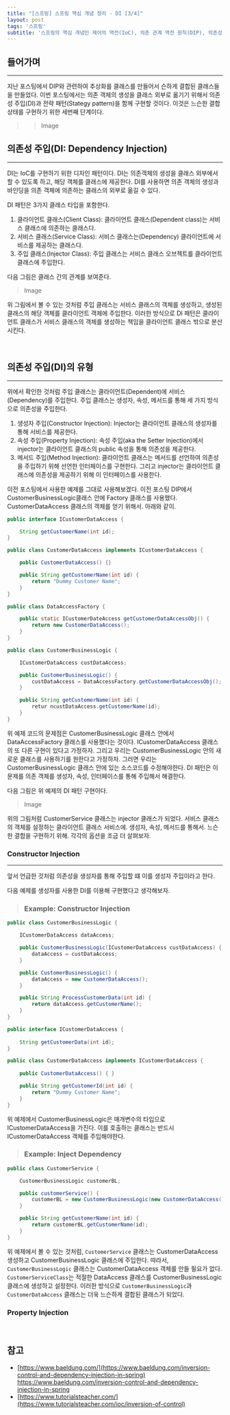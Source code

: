 ```yaml
---
title: "[스프링] 스프링 핵심 개념 정리 - DI [3/4]"
layout: post
tags: '스프링'
subtitle: '스프링의 핵심 개념인 제어의 역전(IoC), 의존 관계 역전 원칙(DIP), 의존성 주입(DI)을 학습한다.'
---
```



## 들어가며
---
지난 포스팅에서 DIP와 관련하여 추상화를 클래스를 만들어서 슨하게 결합된 클래스들을 만들었다. 이번 포스팅에서는 의존 객체의 생성을 클래스 외부로 옮기기 위해서 의존성 주입(DI)과 전략 패턴(Stategy pattern)을 함께 구현할 것이다. 이것은 느슨한 결합 상태를 구현하기 위한 세번째 단계이다.

>> Image

## 의존성 주입(DI: Dependency Injection)
---
DI는 IoC를 구현하기 위한 디자인 패턴이다. DI는 의존객체의 생성을 클래스 외부에서 할 수 있도록 하고, 해당 객체를 클래스에 제공한다. DI를 사용하면 의존 객체의 생성과 바인딩을 의존 객체에 의존하는 클래스의 외부로 옮길 수 있다.

DI 패턴은 3가지 클래스 타입을 포함한다.
1. 클라이언트 클래스(Client Class): 클라이언트 클래스(Dependent class)는 서비스 클래스에 의존하는 클래스다.
2. 서비스 클래스(Service Class): 서비스 클래스는(Dependency) 클라이언트에 서비스를 제공하는 클래스다. 
3. 주입 클래스(Injector Class): 주입 클래스는 서비스 클래스 오브젝트를 클라이언트 클래스에 주입한다.

다음 그림은 클래스 간의 관계를 보여준다.

> Image

위 그림에서 볼 수 있는 것처럼 주입 클래스는 서비스 클래스의 객체를 생성하고, 생성된 클래스의 해당 객체를 클라이언트 객체에 주입한다. 이러한 방식으로 DI 패턴은 클라이언트 클래스가 서비스 클래스의 객체를 생성하는 책임을 클라이언트 클래스 밖으로 분산시킨다. 


&nbsp;
## 의존성 주입(DI)의 유형
---
위에서 확인한 것처럼 주입 클래스는 클라이언트(Dependent)에 서비스(Dependency)를 주입한다. 주입 클래스는 생성자, 속성, 메서드를 통해 세 가지 방식으로 의존성을 주입한다. 

1. 생성자 주입(Constructor Injection): Injector는 클라이언트 클래스의 생성자를 통해 서비스를 제공한다.
2. 속성 주입(Property Injection): 속성 주입(aka the Setter Injection)에서 injector는 클라이언트 클래스의 public 속성을 통해 의존성을 제공한다.
3. 메서드 주입(Method Injection): 클라이언트 클래스는 메서드를 선언하여 의존성을 주입하기 위해 선언한 인터페이스를 구현한다. 그리고 injector는 클라이언트 클래스에 의존성을 제공하기 위해 이 인터페이스를 사용한다.

이전 포스팅에서 사용한 예제를 그대로 사용해보겠다. 이전 포스팅 DIP에서 CustomerBusinessLogic클래스 안에 Factory 클래스를 사용했다. CustomerDataAccess 클래스의 객체를 얻기 위해서. 아래와 같이.

```java
public interface ICustomerDataAccess {

    String getCustomerName(int id);
}

public class CustomerDataAccess implements ICustomerDataAccess {

    public CustomerDataAccess() {}

    public String getCustomerName(int id) {
        return "Dummy Customer Name";
    }
}

public class DataAccessFactory {

    public static ICustomerDateAccess getCustomerDataAccessObj() {
        return new CustomerDataAccess();
    }
}

public class CustomerBusinessLogic {

    ICustomerDataAccess custDataAccess;

    public CustomerBusinessLogic() {
        custDataAccess = DataAccessFactory.getCustomerDataAccessObj();
    }

    public String getCustomerName(int id) {
        retur ncustDataAccess.getCustomerName(id);
    }
}
```

위 예제 코드의 문제점은 CustomerBusinessLogic 클래스 안에서 DataAccessFactory 클래스를 사용했다는 것이다. ICustomerDataAccess 클래스의 또 다른 구현이 있다고 가정하자. 그리고 우리는 CustomerBusinessLogic 안의 새로운 클래스를 사용하기를 원한다고 가정하자. 그러면 우리는 CustomerBusinessLogic 클래스 안에 있는 소스코드를 수정해야한다. DI 패턴은 이 문제를 의존 객체를 생성자, 속성, 인터페이스를 통해 주입해서 해결한다.

다음 그림은 위 예제의 DI 패턴 구현이다.

> Image

위의 그림처럼 CustomerService 클래스는 injector 클래스가 되었다. 서비스 클래스의 객체를 설정하는 클라이언트 클래스 서비스에. 생성자, 속성, 메서드를 통해서. 느슨한 결합을 구현하기 위해. 각각의 옵션을 조금 더 살펴보자.

### Constructor Injection 
---
앞서 언급한 것처럼 의존성을 생성자를 통해 주입할 떄 이를 생성자 주입이라고 한다.

다음 예제를 생성자를 사용한 DI를 이용해 구현했다고 생각해보자.

> ### Example: Constructor Injection
```java
public class CustomerBusinessLogic {

    ICustomerDataAccess dataAccess;

    public CustomerBusinessLogic(ICustomerDataAccess custDataAccess) {
        dataAccess = custDataAccess;
    }

    public CustomerBusinessLogic() {
        dataAccess = new CustomerDataAccess();
    }

    public String ProcessCustomerData(int id) {
        return dataAccess.getCustomerName();
    }
}

public interface ICustomerDataAccess {
    
    String getCustomerData(int id);
}

public class CustomerDataAccess implements ICustomerDataAccess {
    
    public CustomerDataAccess() { }

    public String getCustomerId(int id) {
        return "Dummy Customer Name";
    }
}
```

위 예제에서 CustomerBusinessLogic은 매개변수의 타입으로 ICustomerDataAccess을 가진다. 이를 호출하는 클래스는 반드시 ICustomerDataAccess 객체를 주입해야한다.

> ### Example: Inject Dependency
```java
public class CustomerService {

    CustomerBusinessLogic customerBL;

    public customerService() {
        customerBL = new CustomerBusinessLogic(new CustomerDataAccess());
    }

    public String getCustomerName(int id) {
        return customerBL.getCustomerName(id);
    }
}
```

위 예제에서 볼 수 있는 것처럼, `CustomerService` 클래스는 CustomerDataAccess 생성하고 CustomerBusinessLogic 클래스에 주입한다. 따라서, `CustomerBusinessLogic` 클래스는 CustomerDataAccess 객체를 만들 필요가 없다. `CustomerServiceClass`는 적절한 DataAccess 클래스를 CustomerBusinessLogic 클래스에 생성하고 설정한다. 이러한 방식으로 `CustomerBusinessLogic`과 `CustomerDataAccess` 클래스는 더욱 느슨하게 결합된 클래스가 되었다.


### Property Injection


&nbsp;
## 참고
- [https://www.baeldung.com/](https://www.baeldung.com/inversion-control-and-dependency-injection-in-spring)
https://www.baeldung.com/inversion-control-and-dependency-injection-in-spring
- [https://www.tutorialsteacher.com/](https://www.tutorialsteacher.com/ioc/inversion-of-control)
